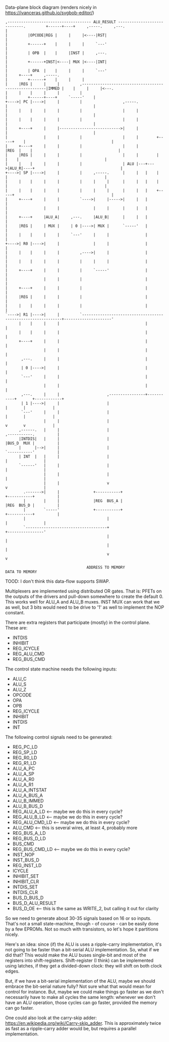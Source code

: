 Data-plane block diagram (renders nicely in https://ivanceras.github.io/svgbob-editor/)


```
,------------------------------------- ALU_RESULT ----------------------------.         +------+----+     ,-----.     ,---.
|                                                                             |         |OPCODE|REG |     |     |<----|RST|
|                                                                             |         +------+    |     |     |     `---'
|                                                                             |         | OPB  |    |     |INST |     ,---.
|                                                                             |         +------+INST|<----| MUX |<----|INT|
|                                                                             |         | OPA  |    |     |     |     `---'
|     +----+     ,-----.                                                      |         +------+    |     |     |
|     |REG |     |     |         ,------------------------------------------------------|IMMED |    |     |     |<---.
|     |    |     |     |         |                                            |         +------+----+     `-----'    |
+---->| PC |---->|     |         |                  ,-----.                   |                                      |
|     |    |     |     |         |                  |     |                   |                                      |
|     |    |     |     |         |                  |     |                   |                                      |
|     +----+     |     |--------------------------->|     |                   |                                      |
|                |     |         |                  |     |        +-----+    |                                      |
|     +----+     |     |         |                  |     |        |REG  |    |                                      |
|     |REG |     |     |         |                  |     |        |     |    |                                      |
|     |    |     |     |         |                  | ALU |---+--->|ALU_R|----+                                      |
+---->| SP |---->|     |         |     ,-----.      |     |   |    |     |                                           |
|     |    |     |     |         |     |     |      |     |   |    |     |                                           |
|     |    |     |     |         |     |     |      |     |   |    +-----+                                           |
|     +----+     |     |         `---->|     |----->|     |   |                                                      |
|                |     |               |     |      |     |   |                                                      |
|     +----+     |ALU_A|     ,---.     |ALU_B|      |     |   |                                                      |
|     |REG |     | MUX |     | 0 |---->| MUX |      `-----'   |                                                      |
|     |    |     |     |     `---'     |     |                |                                                      |
+---->| R0 |---->|     |               |     |                |                                                      |
|     |    |     |     |         ,---->|     |                |                                                      |
|     |    |     |     |         |     |     |                |                                                      |
|     +----+     |     |         |     `-----'                |                                                      |
|                |     |         |                            |                                                      |
|     +----+     |     |         |                            |                                                      |
|     |REG |     |     |         |                            |                                                      |
|     |    |     |     |         |                            |                                                      |
`---->| R1 |---->|     |         `-------------------------------------------------------------+---------------------'
      |    |     |     |                                      |                                |
      |    |     |     |                                      |                                |
      +----+     |     |                                      |                                |
                 |     |                                      |                                |
       ,---.     |     |                                      |                                |
       | 0 |---->|     |                                      |                                |
       `---'     |     |                                      |                                |
                 |     |                                      |                                |
       ,---.     |     |                     ,----------------+-----------+       +------------+
       | 1 |---->|     |                     |                            |       |            |
       `---'     |     |                     |                            |       |            |
                 |     |                     |                            v       v            |
      ,------.   |     |                     |                          ,-----------.          |
      |INTDIS|   |     |                     |                          |BUS_D  MUX |          |
      |      |-->|     |                     |                          `-----------'          |
      | INT  |   |     |                     |                                |                |
      `------'   |     |                     |                                |                |
                 |     |                     |                                |                |
                 |     |                     v                                v                |
        .------->|     |               +-----------+                    +-----------+          |
        |        |     |               |REG  BUS_A |                    |REG  BUS_D |          |
        |        `-----'               +-----------+                    +-----------+          |
        |                                    |                                |                |
        `------------------------------------+                                +----------------'
                                             |                                |
                                             |                                |
                                             v                                v

                                    ADDRESS TO MEMORY                    DATA TO MEMORY
```
TOOD: I don't think this data-flow supports SWAP.

Multiplexers are implemented using distributed OR gates. That is: PFETs on the outputs of the drivers and pull-down somewhere to create the default 0. This works well for ALU_A and ALU_B muxes. INST MUX can work that we as well, but 3 bits would need to be drive to '1' as well to implement the NOP constant.

There are extra registers that participate (mostly) in the control plane. These are:

- INTDIS
- INHIBIT
- REG_ICYCLE
- REG_ALU_CMD
- REG_BUS_CMD

The control state machine needs the following inputs:
- ALU_C
- ALU_S
- ALU_Z
- OPCODE
- OPA
- OPB
- REG_ICYCLE
- INHIBIT
- INTDIS
- INT

The following control signals need to be generated:

- REG_PC_LD
- REG_SP_LD
- REG_R0_LD
- REG_R1_LD
- ALU_A_PC
- ALU_A_SP
- ALU_A_R0
- ALU_A_R1
- ALU_A_INTSTAT
- ALU_A_BUS_A
- ALU_B_IMMED
- ALU_B_BUS_D
- REG_ALU_A_LD   <-- maybe we do this in every cycle?
- REG_ALU_B_LD   <-- maybe we do this in every cycle?
- REG_ALU_CMD_LD <-- maybe we do this in every cycle?
- ALU_CMD        <-- this is several wires, at least 4, probably more
- REG_BUS_A_LD
- REG_BUS_D_LD
- BUS_CMD
- REG_BUS_CMD_LD <-- maybe we do this in every cycle?
- INST_NOP
- INST_BUS_D
- REG_INST_LD
- ICYCLE
- INHIBIT_SET
- INHIBIT_CLR
- INTDIS_SET
- INTDIS_CLR
- BUS_D_BUS_D
- BUS_D_ALU_RESULT
- BUS_D_OE       <-- this is the same as WRITE_2, but calling it out for clarity


So we need to generate about 30-35 signals based on 16 or so inputs. That's not a small state-machine, though - of course - can be easily done by a few EPROMs. Not so much with transistors, so let's hope it partitions nicely.

Here's an idea: since (if) the ALU is uses a ripple-carry implementation, it's not going to be faster than a bit-serial ALU implementation. So, what if we did that? This would make the ALU buses single-bit and most of the registers into shift-registers. Shift-register (I think) can be implemented using latches, if they get a divided-down clock: they will shift on both clock edges.

But, if we have a bit-serial implementation of the ALU, maybe we should embrace the bit-serial nature fully? Not sure what that would mean for control for instance. But, maybe we could make things go faster as we don't necessarily have to make all cycles the same length: whenever we don't have an ALU operation, those cycles can go faster, provided the memory can go faster.

One could also look at the carry-skip adder: https://en.wikipedia.org/wiki/Carry-skip_adder. This is approximately twice as fast as a ripple-carry adder would be, but requires a parallel implementation.